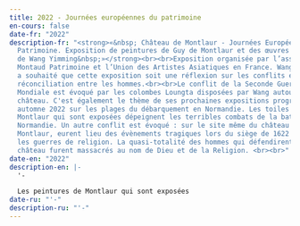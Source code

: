 ```yaml
---
title: 2022 - Journées européennes du patrimoine
en-cours: false
date-fr: "2022"
description-fr: "<strong>«&nbsp; Château de Montlaur - Journées Européennes du
  Patrimoine. Exposition de peintures de Guy de Montlaur et des œuvres LandArt
  de Wang Yimming&nbsp;»</strong><br><br>Exposition organisée par l’association
  Montaud Patrimoine et l’Union des Artistes Asiatiques en France. Wang Yimming
  a souhaité que cette exposition soit une réflexion sur les conflits et la
  réconciliation entre les hommes.<br><br>Le conflit de la Seconde Guerre
  Mondiale est évoqué par les colombes Loungta disposées par Wang autour du
  château. C'est également le thème de ses prochaines expositions programmées en
  automne 2022 sur les plages du débarquement en Normandie. L﻿es toiles de
  Montlaur qui sont exposées dépeignent les terribles combats de la bataille de
  Normandie. Un autre conflit est évoqué : sur le site même du château de
  Montlaur, eurent lieu des évènements tragiques lors du siège de 1622 pendant
  les guerres de religion. La quasi-totalité des hommes qui défendirent le
  château furent massacrés au nom de Dieu et de la Religion. <br><br>"
date-en: "2022"
description-en: |-
  '﻿-

  L﻿es peintures de Montlaur qui sont exposées
date-ru: "'-"
description-ru: "'﻿-"
---
```

